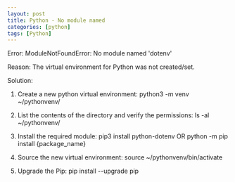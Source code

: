 ```yaml
---
layout: post
title: Python - No module named
categories: [python]
tags: [Python]
---
```



Error:
ModuleNotFoundError: No module named 'dotenv'

Reason:
The virtual environment for Python was not created/set.

Solution:
1. Create a new python virtual environment:
    python3 -m venv ~/pythonvenv/

2. List the contents of the directory and verify the permissions:
ls -al ~/pythonvenv/

3. Install the required module: 
pip3 install python-dotenv
OR
python -m pip install {package_name}

4. Source the new virtual environment:
source ~/pythonvenv/bin/activate

5. Upgrade the Pip:
pip install --upgrade pip